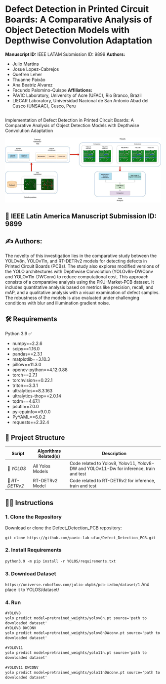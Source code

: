 ﻿
# Defect Detection in Printed Circuit Boards: A Comparative Analysis of Object Detection Models with Depthwise Convolution Adaptation
**Manuscript ID:** IEEE LATAM Submission ID: 9899
**Authors:**
- Julio Martins
- Josue Lopez-Cabrejos
- Quefren Leher
- Thuanne Paixão
- Ana Beatriz Alvarez
- Facundo Palomino-Quispe
**Affiliations:**
- PAVIC Laboratory, University of Acre (UFAC), Rio Branco, Brazil
- LIECAR Laboratory, Universidad Nacional de San Antonio Abad del Cusco (UNSAAC), Cusco, Peru
##
Implementation of Defect Detection in Printed Circuit Boards: A Comparative Analysis of Object Detection Models with Depthwise Convolution Adaptation

![graphical abstract](https://github.com/pavic-lab-ufac/Defect_Detection_PCB/blob/main/figures/abstract.png)


## 📄 IEEE Latin America Manuscript Submission ID: 9899
 
## ✍️ Authors:





The novelty of this investigation lies in the comparative study between the YOLOv8n, YOLOv11n, and RT-DETRv2 models for detecting defects in Printed Circuit Boards (PCBs). The study also explores modified versions of the YOLO architectures with Depthwise Convolution (YOLOv8n-DWConv and YOLOv11n-DWConv) to reduce computational cost.
This approach consists of a comparative analysis using the PKU-Market-PCB dataset. It includes quantitative analysis based on metrics like precision, recall, and mAP, and a qualitative analysis with a visual examination of defect samples. The robustness of the models is also evaluated under challenging conditions with blur and illumination gradient noise.


## 🛠️ Requirements

Python 3.9 ✅
- numpy==2.2.6
- scipy==1.16.0
- pandas==2.3.1
- matplotlib==3.10.3
- pillow==11.3.0
- opencv-python==4.12.0.88
- torch==2.7.1
- torchvision==0.22.1
- triton==3.3.1
- ultralytics==8.3.163
- ultralytics-thop==2.0.14
- tqdm==4.67.1
- psutil==7.0.0
- py-cpuinfo==9.0.0
- PyYAML==6.0.2
- requests==2.32.4

## 📂 Project Structure

| Script| Algorithms Related(s)| Description|
|---------|----------------|--------------------|
|📁 *YOLOS*| All Yolos Models| Code related to Yolov8, Yolov11, Yolov8-DW and YOLOv11-Dw for inference, train and test |
|📁 *RT-DETRv2*| RT-DETRv2 Model| Code related to RT-DETRv2 for inference, train and test|                                                          |



## 🧑‍💻 Instructions

### 1. Clone the Repository
Download or clone the Defect_Detection_PCB repository:

```git clone https://github.com/pavic-lab-ufac/Defect_Detection_PCB.git```

### 2. Install Requirements
```python3.9 -m pip install -r YOLOS/requirements.txt```

### 3. Download Dataset
```https://universe.roboflow.com/julio-ukpbk/pcb-izdbo/dataset/1```
And place it to YOLOS/dataset/
### 4. Run
```
#YOLOV8
yolo predict model=pretrained_weights/yolov8n.pt source='path to downloaded dataset'
#YOLOV8 DWCONV
yolo predict model=pretrained_weights/yolov8nDWconv.pt source='path to downloaded dataset'

#YOLOV11
yolo predict model=pretrained_weights/yolo11n.pt source='path to downloaded dataset'

#YOLOV11 DWCONV
yolo predict model=pretrained_weights/yolo11nDWconv.pt source='path to downloaded dataset'

```
